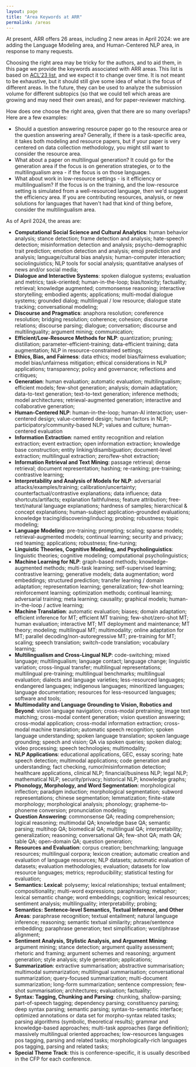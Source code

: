 ```yaml
---
layout: page
title: "Area Keywords at ARR"
permalink: /areas
---
```


At present, ARR offers 26 areas, including 2 new areas in April 2024: we are adding the Language Modeling area, and Human-Centered NLP area, in response to many requests.

Choosing the right area may be tricky for the authors, and to aid them, in this page we provide the keywords associated with ARR areas. This list is based on [ACL'23 list](https://2023.aclweb.org/blog/reviewer-assignment/), and we expect it to change over time. It is not meant to be exhaustive, but it should still give some idea of what is the focus of different areas. In the future, they can be used to analyze the submission volume for different subtopics (so that we could tell which areas are growing and may need their own areas), and for paper-reviewer matching.

How does one choose the right area, given that there are so many overlaps? Here are a few examples: 

- Should a question answering resource paper go to the resource area or the question answering area? Generally, if there is a task-specific area, it takes both modeling and resource papers, but if your paper is very centered on data collection methodology, you might still want to consider the resource area. 
- What about a paper on multilingual generation? It could go for the generation area if the focus is on generation strategies, or to the multilingualism area - if the focus is on those languages.
- What about work in low-resource settings - is it efficiency or multilingualism? If the focus is on the training, and the low-resource setting is simulated from a well-resourced language, then we'd suggest the efficiency area. If you are contributing resources, analysis, or new solutions for languages that haven't had that kind of thing before, consider the multilingualism area.

As of April 2024, the areas are:

- **Computational Social Science and Cultural Analytics**: human behavior analysis; stance detection; frame detection and analysis; hate-speech detection; misinformation detection and analysis; psycho-demographic trait prediction; emotion detection and analysis; emoji prediction and analysis; language/cultural bias analysis; human-computer interaction; sociolinguistics; NLP tools for social analysis; quantitative analyses of news and/or social media;
- **Dialogue and Interactive Systems**: spoken dialogue systems; evaluation and metrics; task-oriented; human-in-the-loop; bias/toxicity; factuality; retrieval; knowledge augmented; commonsense reasoning; interactive storytelling; embodied agents; applications; multi-modal dialogue systems; grounded dialog; multilingual / low resource; dialogue state tracking; conversational modeling;
- **Discourse and Pragmatics**: anaphora resolution; coreference resolution; bridging resolution; coherence; cohesion; discourse relations; discourse parsing; dialogue; conversation; discourse and multilinguality; argument mining; communication;
- **Efficient/Low-Resource Methods for NLP**:  quantization; pruning; distillation; parameter-efficient-training; data-efficient training; data augmentation; NLP in resource-constrained settings;
- **Ethics, Bias, and Fairness**: data ethics; model bias/fairness evaluation; model bias/unfairness mitigation; ethical considerations in NLP applications; transparency; policy and governance; reflections and critiques;
- **Generation**: human evaluation; automatic evaluation; multilingualism; efficient models; few-shot generation; analysis; domain adaptation; data-to-text generation; text-to-text generation; inference methods; model architectures; retrieval-augmented generation; interactive and collaborative generation;
- **Human-Centered NLP**: human-in-the-loop; human-AI interaction; user-centered design; value-centered design; human factors in NLP; participatory/community-based NLP; values and culture; human-centered evaluation
- **Information Extraction**: named entity recognition and relation extraction; event extraction; open information extraction; knowledge base construction; entity linking/disambiguation; document-level extraction; multilingual extraction; zero/few-shot extraction;
- **Information Retrieval and Text Mining**: passage retrieval; dense retrieval; document representation; hashing; re-ranking; pre-training; contrastive learning;
- **Interpretability and Analysis of Models for NLP**: adversarial attacks/examples/training; calibration/uncertainty; counterfactual/contrastive explanations; data influence; data shortcuts/artifacts; explanation faithfulness; feature attribution; free-text/natural language explanations; hardness of samples; hierarchical & concept explanations; human-subject application-grounded evaluations; knowledge tracing/discovering/inducing; probing; robustness; topic modeling;
- **Language Modeling**: pre-training; prompting; scaling; sparse models; retrieval-augmented models; continual learning; security and privacy; red teaming; applications; robustness; fine-tuning;
- **Linguistic Theories, Cognitive Modeling, and Psycholinguistics**: linguistic theories; cognitive modeling; computational psycholinguistics;
- **Machine Learning for NLP**: graph-based methods; knowledge-augmented methods; multi-task learning; self-supervised learning; contrastive learning; generative models; data augmentation; word embeddings; structured prediction; transfer learning / domain adaptation; representation learning; generalization; few-shot learning; reinforcement learning; optimization methods; continual learning; adversarial training; meta learning; causality; graphical models; human-in-the-loop / active learning;
- **Machine Translation**: automatic evaluation; biases; domain adaptation; efficient inference for MT; efficient MT training; few-shot/zero-shot MT; human evaluation; interactive MT; MT deployment and maintenance; MT theory; modeling; multilingual MT; multimodality; online adaptation for MT; parallel decoding/non-autoregressive MT; pre-training for MT; scaling; speech translation; switch-code translation; vocabulary learning;
- **Multilingualism and Cross-Lingual NLP**: code-switching; mixed language; multilingualism; language contact; language change; linguistic variation; cross-lingual transfer; multilingual representations; multilingual pre-training; multilingual benchmarks; multilingual evaluation; dialects and language varieties; less-resourced languages; endangered languages; indigenous languages; minoritized languages; language documentation; resources for less-resourced languages; software and tools;
- **Multimodality and Language Grounding to Vision, Robotics and Beyond**: vision language navigation; cross-modal pretraining; image text matching; cross-modal content generation; vision question answering; cross-modal application; cross-modal information extraction; cross-modal machine translation; automatic speech recognition; spoken language understanding; spoken language translation; spoken language grounding; speech and vision; QA via spoken queries; spoken dialog; video processing; speech technologies; multimodality;
- **NLP Applications**: educational applications, GEC, essay scoring; hate speech detection; multimodal applications; code generation and understanding; fact checking, rumor/misinformation detection; healthcare applications, clinical NLP; financial/business NLP; legal NLP; mathematical NLP; security/privacy; historical NLP; knowledge graphs;
- **Phonology, Morphology, and Word Segmentation**: morphological inflection; paradigm induction; morphological segmentation; subword representations; chinese segmentation; lemmatization; finite-state morphology; morphological analysis; phonology; grapheme-to-phoneme conversion; pronunciation modeling;
- **Question Answering**: commonsense QA; reading comprehension; logical reasoning; multimodal QA; knowledge base QA; semantic parsing; multihop QA; biomedical QA; multilingual QA; interpretability; generalization; reasoning; conversational QA; few-shot QA; math QA; table QA; open-domain QA; question generation;
- **Resources and Evaluation**: corpus creation; benchmarking; language resources; multilingual corpora; lexicon creation; automatic creation and evaluation of language resources; NLP datasets; automatic evaluation of datasets; evaluation methodologies; evaluation; datasets for low resource languages; metrics; reproducibility; statistical testing for evaluation;
- **Semantics: Lexical**: polysemy; lexical relationships; textual entailment; compositionality; multi-word expressions; paraphrasing; metaphor; lexical semantic change; word embeddings; cognition; lexical resources; sentiment analysis; multilinguality; interpretability; probing;
- **Semantics: Sentence-level Semantics, Textual Inference, and Other Areas**: paraphrase recognition; textual entailment; natural language inference; reasoning; semantic textual similarity; phrase/sentence embedding; paraphrase generation; text simplification; word/phrase alignment;
- **Sentiment Analysis, Stylistic Analysis, and Argument Mining**: argument mining; stance detection; argument quality assessment; rhetoric and framing; argument schemes and reasoning; argument generation; style analysis; style generation; applications;
- **Summarization**: extractive summarisation; abstractive summarisation; multimodal summarization; multilingual summarisation; conversational summarization; query-focused summarization; multi-document summarization; long-form summarization; sentence compression; few-shot summarisation; architectures; evaluation; factuality;
- **Syntax: Tagging, Chunking and Parsing**: chunking, shallow-parsing; part-of-speech tagging; dependency parsing; constituency parsing; deep syntax parsing; semantic parsing; syntax-to-semantic interface; optimized annotations or data set for morpho-syntax related tasks; parsing algorithms (symbolic, theoretical results); grammar and knowledge-based approaches; multi-task approaches (large definition); massively multilingual oriented approaches; low-resources languages pos tagging, parsing and related tasks; morphologically-rich languages pos tagging, parsing and related tasks;
- **Special Theme Track**: this is conference-specific, it is usually described in the CFP for each conference.
